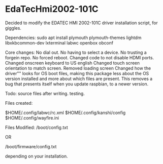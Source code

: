 # EdaTecHmi2002-101C
Decided to modify the EDATEC HMI 2002-101C driver installation script, for giggles.

Dependencies: 
sudo apt install plymouth plymouth-themes lightdm libxkbcommon-dev lxterminal labwc openbox obconf

Core changes:
No dial out.
No having to select a device.
No trusting a forgein repo.
No forced reboot.
Changed code to not disable HDMI ports.
Changed onscreen keyboard to US english
Changed touch screen orientation to match screen.
Removed loading screen
Changed how the driver"" looks for OS boot files, making this package less about 
the OS version installed and more about which files are present.
This removes a bug that presents itself when you update raspbian, to a newer version.



Todo:
source files after writing.
testing.

Files created:

$HOME/.config/labwc/rc.xml
$HOME/.config/kanshi/config
$HOME/.config/wayfire.ini

Files Modified:
/boot/config.txt

OR

/boot/firmware/config.txt

depending on your installation.


